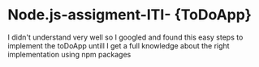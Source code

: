 # Node.js-assigment-ITI- {ToDoApp}
I didn't understand very well so I googled and found this easy steps to implement the toDoApp untill I get a full knowledge about the right implementation
using npm packages 

